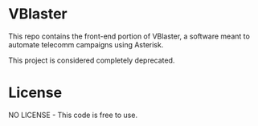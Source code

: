 # VBlaster

This repo contains the front-end portion of VBlaster, a software meant to automate telecomm campaigns using Asterisk.

This project is considered completely deprecated.

# License

NO LICENSE - This code is free to use.
